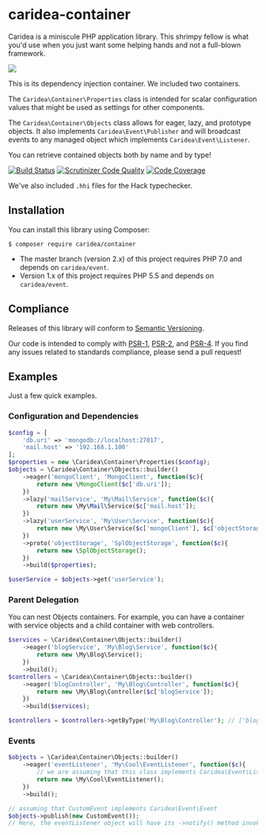 # caridea-container
Caridea is a miniscule PHP application library. This shrimpy fellow is what you'd use when you just want some helping hands and not a full-blown framework.

![](http://libreworks.com/caridea-100.png)

This is its dependency injection container. We included two containers.

The `Caridea\Container\Properties` class is intended for scalar configuration values that might be used as settings for other components.

The `Caridea\Container\Objects` class allows for eager, lazy, and prototype objects. It also implements `Caridea\Event\Publisher` and will broadcast events to any managed object which implements `Caridea\Event\Listener`.

You can retrieve contained objects both by name and by type!

[![Build Status](https://travis-ci.org/libreworks/caridea-container.svg)](https://travis-ci.org/libreworks/caridea-container)
[![Scrutinizer Code Quality](https://scrutinizer-ci.com/g/libreworks/caridea-container/badges/quality-score.png?b=master)](https://scrutinizer-ci.com/g/libreworks/caridea-container/?branch=master)
[![Code Coverage](https://scrutinizer-ci.com/g/libreworks/caridea-container/badges/coverage.png?b=master)](https://scrutinizer-ci.com/g/libreworks/caridea-container/?branch=master)

We've also included `.hhi` files for the Hack typechecker.

## Installation

You can install this library using Composer:

```console
$ composer require caridea/container
```

* The master branch (version 2.x) of this project requires PHP 7.0 and depends on `caridea/event`.
* Version 1.x of this project requires PHP 5.5 and depends on `caridea/event`.

## Compliance

Releases of this library will conform to [Semantic Versioning](http://semver.org).

Our code is intended to comply with [PSR-1](http://www.php-fig.org/psr/psr-1/), [PSR-2](http://www.php-fig.org/psr/psr-2/), and [PSR-4](http://www.php-fig.org/psr/psr-4/). If you find any issues related to standards compliance, please send a pull request!

## Examples

Just a few quick examples.

### Configuration and Dependencies
```php
$config = [
    'db.uri' => 'mongodb://localhost:27017',
    'mail.host' => '192.168.1.100'
];
$properties = new \Caridea\Container\Properties($config);
$objects = \Caridea\Container\Objects::builder()
    ->eager('mongoClient', 'MongoClient', function($c){
        return new \MongoClient($c['db.uri']);
    })
    ->lazy('mailService', 'My\Mail\Service', function($c){
        return new \My\Mail\Service($c['mail.host']);
    })
    ->lazy('userService', 'My\User\Service', function($c){
        return new \My\User\Service($c['mongoClient'], $c['objectStorage']);
    })
    ->proto('objectStorage', 'SplObjectStorage', function($c){
        return new \SplObjectStorage();
    })
    ->build($properties);

$userService = $objects->get('userService');
```

### Parent Delegation

You can nest Objects containers. For example, you can have a container with service objects and a child container with web controllers.

```php
$services = \Caridea\Container\Objects::builder()
    ->eager('blogService', 'My\Blog\Service', function($c){
        return new \My\Blog\Service();
    })
    ->build();
$controllers = \Caridea\Container\Objects::builder()
    ->eager('blogController', 'My\Blog\Controller', function($c){
        return new \My\Blog\Controller($c['blogService']);
    })
    ->build($services);

$controllers = $controllers->getByType('My\Blog\Controller'); // ['blogController' => BlogController]
```

### Events

```php
$objects = \Caridea\Container\Objects::builder()
    ->eager('eventListener', 'My\Cool\EventListener', function($c){
        // we are assuming that this class implements Caridea\Event\Listener
        return new \My\Cool\EventListener();
    })
    ->build();

// assuming that CustomEvent implements Caridea\Event\Event
$objects->publish(new CustomEvent());
// Here, the eventListener object will have its ->notify() method invoked with the CustomEvent
```
